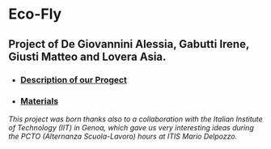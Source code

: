 # Eco-Fly
## Project of De Giovannini Alessia, Gabutti Irene, Giusti Matteo and Lovera Asia. 

* ### [Description of our Progect](https://github.com/AleDegio/Eco-Fly/wiki/Description-of-our-Progect)
* ### [Materials](https://github.com/AleDegio/Eco-Fly/wiki/Materials)


_This project was born thanks also to a collaboration with the Italian Institute of Technology (IIT) in Genoa, which gave us very interesting ideas during the PCTO (Alternanza Scuola-Lavoro) hours at ITIS Mario Delpozzo._ 
